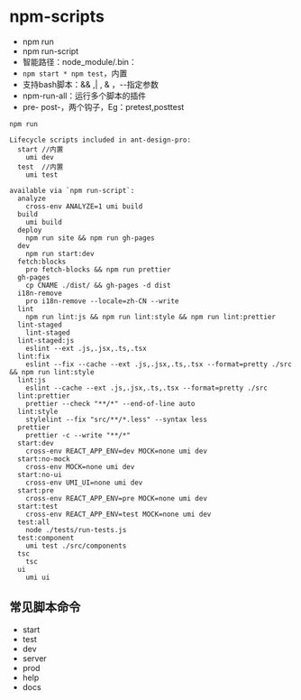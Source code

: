 # npm-scripts

* npm run 
* npm run-script
* 智能路径：node_module/.bin：
* `npm start * npm test`，内置
* 支持bash脚本：&& ,| , & ，--指定参数
* npm-run-all：运行多个脚本的插件
* pre- post-，两个钩子，Eg：pretest,posttest

```shell
npm run

Lifecycle scripts included in ant-design-pro:
  start //内置
    umi dev
  test  //内置
    umi test

available via `npm run-script`:
  analyze
    cross-env ANALYZE=1 umi build
  build
    umi build
  deploy
    npm run site && npm run gh-pages
  dev
    npm run start:dev
  fetch:blocks
    pro fetch-blocks && npm run prettier
  gh-pages
    cp CNAME ./dist/ && gh-pages -d dist
  i18n-remove
    pro i18n-remove --locale=zh-CN --write
  lint
    npm run lint:js && npm run lint:style && npm run lint:prettier
  lint-staged
    lint-staged
  lint-staged:js
    eslint --ext .js,.jsx,.ts,.tsx 
  lint:fix
    eslint --fix --cache --ext .js,.jsx,.ts,.tsx --format=pretty ./src && npm run lint:style
  lint:js
    eslint --cache --ext .js,.jsx,.ts,.tsx --format=pretty ./src
  lint:prettier
    prettier --check "**/*" --end-of-line auto
  lint:style
    stylelint --fix "src/**/*.less" --syntax less
  prettier
    prettier -c --write "**/*"
  start:dev
    cross-env REACT_APP_ENV=dev MOCK=none umi dev
  start:no-mock
    cross-env MOCK=none umi dev
  start:no-ui
    cross-env UMI_UI=none umi dev
  start:pre
    cross-env REACT_APP_ENV=pre MOCK=none umi dev
  start:test
    cross-env REACT_APP_ENV=test MOCK=none umi dev
  test:all
    node ./tests/run-tests.js
  test:component
    umi test ./src/components
  tsc
    tsc
  ui
    umi ui
```

## 常见脚本命令

* start
* test
* dev
* server
* prod
* help
* docs